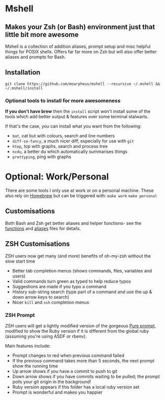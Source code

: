 Mshell
=======

Makes your Zsh (or Bash) environment just that little bit more awesome
----------------------------------------------------------------------

Mshell is a collection of addition aliases, prompt setup and misc helpful things for POSIX shells.
Offers far far more on Zsh but will also offer better aliases and prompts for Bash.

Installation
------------

```
git clone https://github.com/moarpheus/mshell --recursive ~/.mshell && ~/.mshell/install
```

### Optional tools to install for more awesomeness
**If you don't have brew** then the `install` script won't install some of the tools which add better output & features over some terminal stalwarts.

If that's the case, you can install what you want from the following:

* `bat`, cat but with colours, search and line numbers
* `diff-so-fancy`, a much nicer diff, especially for use with `git`
* `htop`, top with graphs, search and process tree
* `ncdu`, a better du which automatically summarises things
* `prettyping`, ping with graphs

# Optional: Work/Personal
There are some tools I only use at work or on a personal machine.
These also rely on [Homebrew](https://brew.sh/) but can be triggered with:
`make work`
`make personal`


Customisations
--------------

Both Bash and Zsh get better aliases and helper functions- see the [functions](/functions) and [aliases](/aliases) files for details.


ZSH Customisations
------------------

ZSH users now get many (and more) benefits of oh-my-zsh without the slow start time
- Better tab completion menus (shows commands, files, variables and users)
- Valid commands turn green as typed to help reduce typos
- Suggestions are made if you typo a command
- History sub-string search (type part of a command and use the up & down arrow keys to search)
- Nicer `kill` and `ssh` completion menus


### ZSH Prompt

ZSH users will get a lightly modified version of the gorgeous [Pure prompt](https://github.com/sindresorhus/pure), modified to show the Ruby version if it is different from the global ruby (assuming you're using ASDF or rbenv).

Main features include:
- Prompt changes to red when previous command failed
- If the previous command takes more than 5 seconds, the next prompt show the running time
- Up arrow shows if you have a commit to push to git
- Down arrow shows if you have commits waiting to be pulled; the prompt polls your git origin in the background!
- Ruby version appears if this folder has a local ruby version set
- Prompt is wonderful and makes you happier

